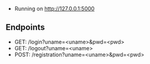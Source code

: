 - Running on http://127.0.0.1:5000

## Endpoints

- GET: /login?uname=\<uname>&pwd=\<pwd>  
- GET: /logout?uname=\<uname>
- POST: /registration?uname=\<uname>&pwd=\<pwd>

